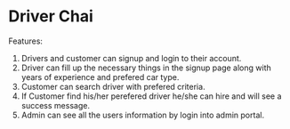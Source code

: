 # Driver Chai
Features:
  1. Drivers and customer can signup and login to their account.
  2. Driver can fill up the necessary things in the signup page along with years of experience and prefered car type.
  3. Customer can search driver with prefered criteria.
  4. If Customer find his/her perefered driver he/she can hire and will see a success message.
  5. Admin can see all the users information by login into admin portal.
